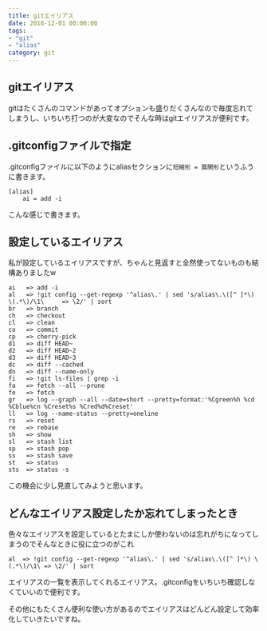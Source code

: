 ```yaml
---
title: gitエイリアス
date: 2016-12-01 00:00:00
tags:
- "git"
- "alias"
category: git
---
```

## gitエイリアス
gitはたくさんのコマンドがあってオプションも盛りだくさんなので毎度忘れてしまうし、いちいち打つのが大変なのでそんな時はgitエイリアスが便利です。
<!-- More -->

## .gitconfigファイルで指定
.gitconfigファイルに以下のようにaliasセクションに`短縮形 = 展開形`というふうに書きます。


```
[alias]
    ai = add -i
```

こんな感じで書きます。

## 設定しているエイリアス

私が設定しているエイリアスですが、ちゃんと見返すと全然使ってないものも結構ありましたw

```
ai	 => add -i
al	 => !git config --get-regexp '^alias\.' | sed 's/alias\.\([^ ]*\) \(.*\)/\1\	 => \2/' | sort
br	 => branch
ch	 => checkout
cl	 => clean
co	 => commit
cp	 => cherry-pick
d1	 => diff HEAD~
d2	 => diff HEAD~2
d3	 => diff HEAD~3
dc	 => diff --cached
dn	 => diff --name-only
fi	 => !git ls-files | grep -i
fa	 => fetch --all --prune
fe	 => fetch
gr	 => log --graph --all --date=short --pretty=format:'%Cgreen%h %cd %Cblue%cn %Creset%s %Cred%d%Creset'
ll	 => log --name-status --pretty=oneline
rs	 => reset
re   => rebase
sh	 => show
sl	 => stash list
sp	 => stash pop
ss	 => stash save
st	 => status
sts	 => status -s
```

この機会に少し見直してみようと思います。

## どんなエイリアス設定したか忘れてしまったとき
色々なエイリアスを設定しているとたまにしか使わないのは忘れがちになってしまうのでそんなときに役に立つのがこれ

```
al  => !git config --get-regexp '^alias\.' | sed 's/alias\.\([^ ]*\) \(.*\)/\1\ => \2/' | sort
```

エイリアスの一覧を表示してくれるエイリアス。.gitconfigをいちいち確認しなくていいので便利です。

その他にもたくさん便利な使い方があるのでエイリアスはどんどん設定して効率化していきたいですね。
